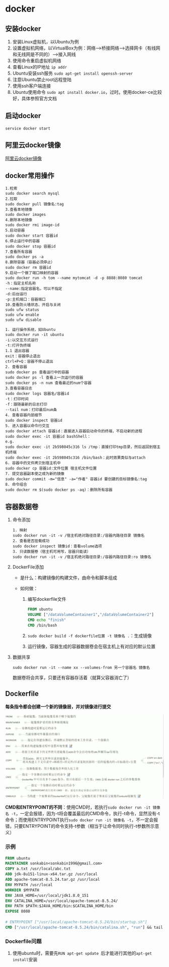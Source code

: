 # docker

## 安装docker

1. 安装Linux虚拟机，以Ubuntu为例
2. 设置虚拟机网络，以VirtualBox为例：网络——>桥接网络——>选择网卡（有线网和无线网是不同的）——>接入网线
3. 使用命令重启虚拟机网络
4. 查看Linux的IP地址     `ip addr`
5. Ubuntu安装ssh服务    `sudo apt-get install openssh-server`
6. 注意Ubuntu禁止root远程登陆
7. 使用ssh客户端连接
8. Ubuntu使用命令   `sudo apt install docker.io`，过时。使用docker-ce比较好，具体参照官方文档

## 启动docker

```shell
service docker start
```

## 阿里云docker镜像

[阿里云docker镜像](https://www.cnblogs.com/anliven/p/6218741.html)

## docker常用操作

```shell
1.检索
sudo docker search mysql
2.拉取
sudo docker pull 镜像名:tag
3.查看本地镜像
sudo docker images
4.删除本地镜像
sudo docker rmi image-id
5.启动容器
sudo docker start 容器id
6.停止运行中的容器
sudo docker stop 容器id
7.查看所有容器
sudo docker ps -a
8.删除容器（容器必须停止）
sudo docker rm 容器id
9.启动一个做了端口映射的容器
sudo docker run -h tom --name mytomcat -d -p 8888:8080 tomcat
-h：指定主机名称
--name:指定容器名，可以不指定
-d:后台运行
-p:主机端口：容器端口
10.查看防火墙状态、开启与关闭
sudo ufw status
sudo ufw enable
sudo ufw disable
```

```shell
1. 运行操作系统，如Ubuntu
sudo docker run -it ubuntu
-i:以交互方式运行
-t:打开伪终端
1.1 退出容器
exit：容器停止退出
ctrl+P+Q：容器不停止退出
2. 查看容器
sudo docker ps 查看运行中的容器
sudo docker ps -l 查看上一次运行的容器
sudo docker ps -n num 查看最近的num个容器
3.查看容器日志
sudo docker logs 容器名/容器id
-t：打印时间
-f：跟随最新的日志打印
--tail num：打印最后num条
4. 查看容器内部细节
sudo docker inspect 容器id
5. 进入容器以命令行交互
sudo docker attach 容器id：直接进入容器启动命令的终端，不启动新的进程
sudo docker exec -it 容器id bashShell：
e.g.
sudo docker exec -it 2b598045c316 ls /tmp：直接打印tmp目录，然后返回到宿主机终端
sudo docker exec -it 2b598045c316 /bin/bash：此时效果类似与attach
6. 容器中的文件拷贝到宿主机中
sudo docker cp 容器id:文件位置 宿主机文件位置
7. 提交容器副本使之成为新的镜像
sudo docker commit -m="信息" -a="作者" 容器id 要创建的目标镜像名:tag
8. 命令组合
sudo docker rm $(sudo docker ps -aq)：删除所有容器
```

## 容器数据卷

1. 命令添加

    ```shell
    1. 映射
    sudo docker run -it -v /宿主机绝对路径目录:/容器内路径目录 镜像名
    2. 查看是否挂载成功
    sudo docker inspect 镜像id：查看volume选项
    3. 只读数据卷（宿主机可用写，容器只能读）
    sudo docker run -it -v /宿主机绝对路径目录:/容器内路径目录:ro 镜像名
    ```

2. DockerFile添加

   - 是什么：构建镜像的构建文件，由命令和脚本组成

   - 如何做：

     1. 编写dockerfile文件

        ```dockerfile
        FROM ubuntu
        VOLUME ["/dataVolumeContainer1","/dataVolumeContainer2"]
        CMD echo "finish"
        CMD /bin/bash
        ```

     2. `sudo docker build -f dockerfile位置 -t 镜像名 .`：生成镜像

     3. 运行镜像，容器生成的容器数据卷会在宿主机上有对应的默认位置

3. 数据共享

   ```shell
   sudo docker run -it --name xx --volumes-from 另一个容器名 镜像名
   ```

   数据卷将会共享，只要还有容器存活着（就算父容器消亡了）

## Dockerfile

**每条指令都会创建一个新的镜像层，并对镜像进行提交**

![Dockerfile保留字](picture/Dockerfile保留字.JPG)

**CMD和ENTRYPOINT的不同**：使用CMD时，若执行`sudo docker run -it 镜像名 -t`，一定会报错，因为-t将会覆盖最后的CMD命令，执行-t命令，显然没有-t命令；而使用ENTRYPOINT执行`sudo docker run -it 镜像名 -t`，不一定会报错，只要ENTRYPOINT的命令支持-t参数（相当于让命令同时执行-t参数所示意义）

### 示例

```dockerfile
FROM ubuntu
MAINTAINER sonkabin<sonkabin1996@gmail.com>
COPY a.txt /usr/local/abc.txt
ADD jdk-8u151-linux-x64.tar.gz /usr/local
ADD apache-tomcat-8.5.24.tar.gz /usr/local
ENV MYPATH /usr/local
WORKDIR $MYPATH
ENV JAVA_HOME=/usr/local/jdk1.8.0_151
ENV CATALINA_HOME=/usr/local/apache-tomcat-8.5.24/
ENV PATH $PATH:$JAVA_HOME/bin:$CATALINA_HOME/bin
EXPOSE 8080

# ENTRYPOINT ["/usr/local/apache-tomcat-8.5.24/bin/startup.sh"]
CMD ["/usr/local/apache-tomcat-8.5.24/bin/catalina.sh", "run"] && tail -F /usr/local/apache-tomcat-8.5.24/bin/logs/catalina.out
```



### Dockerfile问题

1. 使用ubuntu时，需要先`RUN apt-get update `后才能进行其他的`apt-get install`安装
